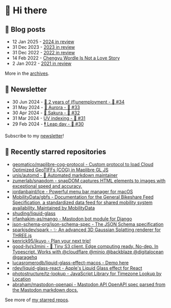 # 👋 Hi there

## 📝 Blog posts

<!-- feed start -->
- 12 Jan 2025 - [2024 in review](https://cheeaun.com/blog/2025/01/2024-in-review/)
- 31 Dec 2023 - [2023 in review](https://cheeaun.com/blog/2023/12/2023-in-review/)
- 31 Dec 2022 - [2022 in review](https://cheeaun.com/blog/2022/12/2022-in-review/)
- 14 Feb 2022 - [Chengyu Wordle Is Not a Love Story](https://cheeaun.com/blog/2022/02/chengyu-wordle-is-not-a-love-story/)
- 2 Jan 2022 - [2021 in review](https://cheeaun.com/blog/2022/01/2021-in-review/)
<!-- feed end -->

More in the [archives](https://cheeaun.com/blog/archives/).

## 📰 Newsletter

<!-- newsletter start -->
- 30 Jun 2024 - [🎂 2 years of (f)unemployment - 🥫 #34](https://cheeaun.substack.com/p/2-years-of-funemployment-34)
- 31 May 2024 - [🌌 Aurora - 🥫 #33](https://cheeaun.substack.com/p/aurora-33)
- 30 Apr 2024 - [🌸 Sakura - 🥫 #32](https://cheeaun.substack.com/p/sakura-32)
- 31 Mar 2024 - [UV indexing - 🥫 #31](https://cheeaun.substack.com/p/uv-indexing-31)
- 29 Feb 2024 - [🕴️ Leap day - 🥫 #30](https://cheeaun.substack.com/p/leap-day-30)
<!-- newsletter end -->

Subscribe to my [newsletter](https://cheeaun.substack.com/)!

## 🌟 Recently starred repositories

<!-- starred repos start -->
- [geomatico/maplibre-cog-protocol - Custom protocol to load Cloud Optimized GeoTIFFs (COG) in Maplibre GL JS](https://github.com/geomatico/maplibre-cog-protocol)
- [unjs/automd - 🤖 Automated markdown maintainer](https://github.com/unjs/automd)
- [zumerlab/snapdom - snapDOM captures HTML elements to images with exceptional speed and accuracy.](https://github.com/zumerlab/snapdom)
- [jordanbaird/Ice - Powerful menu bar manager for macOS](https://github.com/jordanbaird/Ice)
- [MobilityData/gbfs - Documentation for the General Bikeshare Feed Specification, a standardized data feed for shared mobility system availability.     Maintained by MobilityData](https://github.com/MobilityData/gbfs)
- [shuding/liquid-glass](https://github.com/shuding/liquid-glass)
- [irfanhakim-as/mango - Mastodon bot module for Django](https://github.com/irfanhakim-as/mango)
- [json-schema-org/json-schema-spec - The JSON Schema specification](https://github.com/json-schema-org/json-schema-spec)
- [sparkjsdev/spark - :sparkles:  An advanced 3D Gaussian Splatting renderer for THREE.js](https://github.com/sparkjsdev/spark)
- [kenrick95/ikuyo - Plan your next trip!](https://github.com/kenrick95/ikuyo)
- [good-lly/s3mini - 👶 Tiny S3 client. Edge computing ready. No-dep. In Typescript. Works with @cloudflare @minio @backblaze @digitalocean @garagehq](https://github.com/good-lly/s3mini)
- [lucasromerodb/liquid-glass-effect-macos - Demo here](https://github.com/lucasromerodb/liquid-glass-effect-macos)
- [rdev/liquid-glass-react - Apple's Liquid Glass effect for React](https://github.com/rdev/liquid-glass-react)
- [photostructure/tz-lookup - JavaScript Library for Timezone Lookup by Location](https://github.com/photostructure/tz-lookup)
- [abraham/mastodon-openapi - Mastodon API OpenAPI spec parsed from the Mastodon markdown docs.](https://github.com/abraham/mastodon-openapi)
<!-- starred repos end -->

See more of [my starred repos](https://github.com/stars/cheeaun/).
